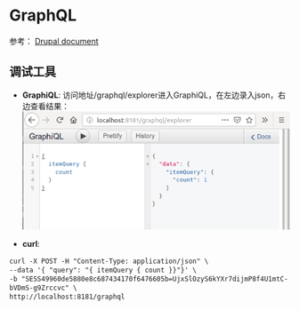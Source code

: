 GraphQL
=======

参考：
[Drupal document](https://www.drupal.org/docs/8/modules/graphql)

## 调试工具

* **GraphiQL**:
访问地址/graphql/explorer进入GraphiQL，在左边录入json，右边查看结果：
![GraphiQL](images/GraphiQL.png)

* **curl**:
```
curl -X POST -H "Content-Type: application/json" \
--data '{ "query": "{ itemQuery { count }}"}' \
-b "SESS49960de5880e8c687434170f6476605b=UjxSlOzyS6kYXr7dijmP8f4U1mtC-bVDmS-g9Zrccvc" \
http://localhost:8181/graphql
```
